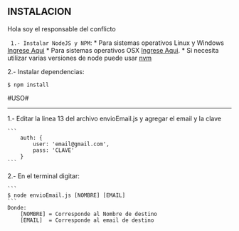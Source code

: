 ## INSTALACION  ##

Hola soy el responsable del conflicto 

`
1.- Instalar NodeJS y NPM`: 
	* Para sistemas operativos Linux 	y Windows [Ingrese Aqui](http://www.w3resource.com/node.js/installing-node.js-windows-and-linux.php)
	* Para sistemas operativos OSX [Ingrese Aqui](https://coolestguidesontheplanet.com/installing-node-js-on-macos/). 
	* Si necesita utilizar varias versiones de node puede usar [nvm](https://github.com/creationix/nvm)

2.- Instalar dependencias:   
```
$ npm install
```


#USO#
___________________________________________________________________________
1.- Editar la linea 13 del archivo envioEmail.js y agregar el email y la clave
	
	```
	    auth: {
	    	user: 'email@gmail.com',
	    	pass: 'CLAVE'
    	}
	```

2.- En el terminal digitar:
	
	
	```
	$ node envioEmail.js [NOMBRE] [EMAIL]
	```
	Donde:
		[NOMBRE] = Corresponde al Nombre de destino
		[EMAIL]  = Corresponde al email de destino 




